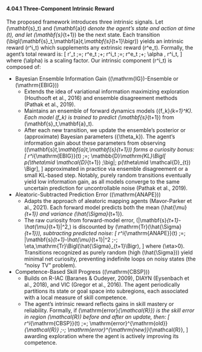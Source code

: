 #### 4.04.1 Three-Component Intrinsic Reward

The proposed framework introduces three intrinsic signals. Let \(\mathbf{s}_t\) and \(\mathbf{a}_t\) denote the agent’s state and action at time \(t\), and let \(\mathbf{s}_{t+1}\) be the next state. Each transition \(\bigl(\mathbf{s}_t,\mathbf{a}_t,\mathbf{s}_{t+1}\bigr)\) yields an intrinsic reward \(r^i_t\) which supplements any extrinsic reward \(r^e_t\). Formally, the agent’s total reward is:
\[
  r'_t
  \;=\;
  r^e_t
  \;+\;
  r^i_t
  \;=\;
  r^e_t
  \;+\;
  \alpha \, r^i_t,
\]
where \(\alpha\) is a scaling factor. Our intrinsic component \(r^i_t\) is composed of:
- Bayesian Ensemble Information Gain (\(\mathrm{IG}\)-Ensemble or \(\mathrm{EBIG}\))
  - Extends the idea of variational information maximizing exploration (Houthooft et al., 2016) and ensemble disagreement methods (Pathak et al., 2019).
  - Maintains an ensemble of forward dynamics models \(\{f_k\}_{k=1}^K\). Each model \(f_k\) is trained to predict \(\mathbf{s}_{t+1}\) from \(\mathbf{s}_t,\mathbf{a}_t\).
  - After each new transition, we update the ensemble’s posterior or (approximate) Bayesian parameters \(\{\theta_k\}\). The agent’s information gain about these parameters from observing \((\mathbf{s}_t,\mathbf{a}_t,\mathbf{s}_{t+1})\) forms a curiosity bonus:
     \[
       r^i_{\mathrm{EBIG}}(t)
       \;=\;
       \mathbb{D}_\mathrm{KL}\Bigl[
         p(\theta\mid \mathcal{D}_{t+1})
         \;\big\|\;
         p(\theta\mid \mathcal{D}_{t})
       \Bigr],
     \]
     approximated in practice via ensemble disagreement or a small KL-based step. Notably, purely random transitions eventually yield low information gain, as all models converge to the same uncertain prediction for uncontrollable noise (Pathak et al., 2019).
- Aleatoric-Subtracted Prediction Error (\(\mathrm{ANAPE}\))
  - Adapts the approach of aleatoric mapping agents (Mavor-Parker et al., 2021). Each forward model predicts both the mean \(\hat{\mu}_{t+1}\) and variance \(\hat{\Sigma}_{t+1}\).
  - The raw curiosity from forward-model error, \(\|\mathbf{s}_{t+1}-\hat{\mu}_{t+1}\|^2,\) is discounted by \(\mathrm{Tr}(\hat{\Sigma}_{t+1})\), subtracting predicted noise:
     \[
       r^i_{\mathrm{ANAPE}}(t)
       \;=\;
       \|\mathbf{s}_{t+1}-\hat{\mu}_{t+1}\|^2
       \;-\;
       \eta\,\mathrm{Tr}\Bigl(\hat{\Sigma}_{t+1}\Bigr),
     \]
     where \(\eta>0\). Transitions recognized as purely random (high \(\hat{\Sigma}\)) yield minimal net curiosity, preventing indefinite loops on noisy states (the “noisy TV” problem).
- Competence-Based Skill Progress (\(\mathrm{CBSP}\))
  - Builds on R-IAC (Baranes & Oudeyer, 2009), DIAYN (Eysenbach et al., 2018), and VIC (Gregor et al., 2016). The agent periodically partitions its state or goal space into subregions, each associated with a local measure of skill competence.
  - The agent’s intrinsic reward reflects gains in skill mastery or reliability. Formally, if \(\mathrm{error}_{\mathcal{R}}\) is the skill error in region \(\mathcal{R}\) before and after an update, then:
     \[
       r^i_{\mathrm{CBSP}}(t)
       \;=\;
       \mathrm{error}^{\mathrm{old}}_{\mathcal{R}}
       \;-\;
       \mathrm{error}^{\mathrm{new}}_{\mathcal{R}},
     \]
     awarding exploration where the agent is actively improving its competence.
